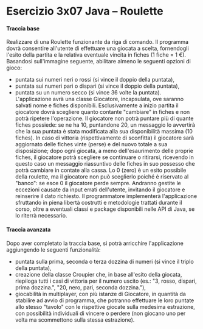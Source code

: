 # Esercizio 3x07 Java – Roulette
#### Traccia base
Realizzare di una Roulette funzionante da riga di comando.
Il programma dovrà consentire all'utente di effettuare una giocata a scelta, fornendogli l'esito
della partita e la relativa eventuale vincita in fiches (1 fiche = 1 €). Basandosi sull'immagine
seguente, abilitare almeno le seguenti opzioni di gioco:
* puntata sui numeri neri o rossi (si vince il doppio della puntata),
* puntata sui numeri pari o dispari (si vince il doppio della puntata),
* puntata su un numero secco (si vince 36 volte la puntata).
L'applicazione avrà una classe Giocatore, incapsulata, ove saranno salvati nome e fiches
disponibili. Esclusivamente a inizio partita il giocatore dovrà scegliere quanto contante
"cambiare" in fiches e non potrà ripetere l'operazione.
Il giocatore non potrà puntare più di quante fiches possiede: se ne ha 10, puntandone 20,
un messaggio lo avvertirà che la sua puntata è stata modificata alla sua disponibilità
massima (10 fiches).
In caso di vittoria (rispettivamente di sconfitta) il giocatore sarà aggiornato delle fiches vinte
(perse) e del nuovo totale a sua disposizione; dopo ogni giocata, a meno dell'esaurimento
delle proprie fiches, il giocatore potrà scegliere se continuare o ritirarsi, ricevendo in questo
caso un messaggio riassuntivo delle fiches in suo possesso che potrà cambiare in contate
alla cassa.
Lo 0 (zero) è un esito possibile della roulette, ma il giocatore non può sceglierlo poiché è
riservato al "banco": se esce 0 il giocatore perde sempre.
Andranno gestite le eccezioni causate da input errati dell'utente, invitando il giocatore e
reinserire il dato richiesto.
Il programmatore implementerà l'applicazione sfruttando in piena libertà costrutti e
metodologie trattati durante il corso, oltre a eventuali classi e package disponibili nelle API
di Java, se lo riterrà necessario.
#### Traccia avanzata
Dopo aver completato la traccia base, si potrà arricchire l'applicazione aggiungendo le
seguenti funzionalità:
* puntata sulla prima, seconda o terza dozzina di numeri (si vince il triplo della puntata),
* creazione della classe Croupier che, in base all'esito della giocata, riepiloga tutti i casi
di vittoria per il numero uscito (es.: "3, rosso, dispari, prima dozzina.", "20, nero, pari,
seconda dozzina."),
* giocabilità in multiplayer, con più istanze di Giocatore, in quantità da stabilire ad avvio
di programma, che potranno effettuare le loro puntate allo stesso "tavolo" con le
rispettive giocate sulla medesima estrazione, con possibilità individuali di vincere o
perdere (non giocano uno per volta ma scommettono sulla stessa estrazione).